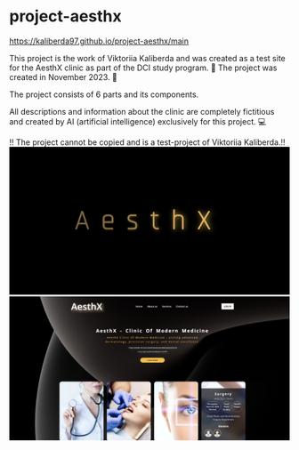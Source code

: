 # project-aesthx
https://kaliberda97.github.io/project-aesthx/main

This project is the work of Viktoriia Kaliberda and was created as a test site for the AesthX clinic as part of the DCI study program. :seedling:
The project was created in November 2023. :date:

The project consists of 6 parts and its components.

All descriptions and information about the clinic are completely fictitious and created by AI (artificial intelligence) exclusively for this project. :computer:

:bangbang: The project cannot be copied and is a test-project of Viktoriia Kaliberda.:bangbang:
![start page ](./image/main.png)
![first page ](./image/basic.png)